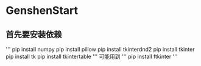 # GenshenStart
## 首先要安装依赖
'''
pip install numpy
pip install pillow
pip install tkinterdnd2
pip install tkinter
pip install tk
pip install tkintertable
'''
可能用到
'''
pip install ftkinter
'''
